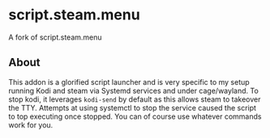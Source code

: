 # script.steam.menu
A fork of script.steam.menu

## About
This addon is a glorified script launcher and is very specific to my setup running Kodi and steam via Systemd services and under cage/wayland. To stop kodi, it leverages `kodi-send` by default as this allows steam to takeover the TTY. Attempts at using systemctl to stop the service caused the script to top executing once stopped. You can of course use whatever commands work for you.


